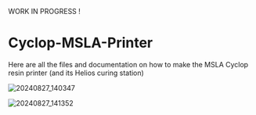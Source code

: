 WORK IN PROGRESS !

# Cyclop-MSLA-Printer
Here are all the files and documentation on how to make the MSLA Cyclop resin printer (and its Helios curing station)

![20240827_140347](https://github.com/user-attachments/assets/1dc58e4f-6875-4d3e-963f-987dd545dc28)

![20240827_141352](https://github.com/user-attachments/assets/7448be07-8adf-4481-8f03-20445411a94a)

